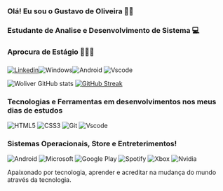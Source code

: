 
### Olá! Eu sou o Gustavo de Oliveira 🖐🏼
### Estudante de Analise e Desenvolvimento de Sistema 💻
### Aprocura de Estágio 👨🏽‍💼

###
[![Linkedin](https://img.shields.io/badge/LinkedIn-0077B5?style=for-the-badge&logo=linkedin&logoColor=white)](https://www.linkedin.com/in/gustavo-enoque-1918b5278)![Windows](https://img.shields.io/badge/Windows-000?style=for-the-badge&logo=windows&logoColor=2CA5E0)![Android](https://img.shields.io/badge/Android-3DDC84?style=for-the-badge&logo=android&logoColor=white)
![Vscode](https://img.shields.io/badge/Vscode-007ACC?style=for-the-badge&logo=visual-studio-code&logoColor=white)

![Woliver GitHub stats](https://github-readme-stats.vercel.app/api?username=guuhwoliver&show_icons=true&theme=tokyonight)
[![GitHub Streak](https://streak-stats.demolab.com/?user=Guuhwoliver&theme=bear&background=000&border=30A3DC&dates=FFF)](https://git.io/streak-stats)

### Tecnologias e Ferramentas em desenvolvimentos nos meus dias de estudos

![HTML5](https://img.shields.io/badge/HTML5-E34F26?style=for-the-badge&logo=html5&logoColor=white)
![CSS3](https://img.shields.io/badge/CSS3-1572B6?style=for-the-badge&logo=css3&logoColor=white)
![Git](https://img.shields.io/badge/GIT-E44C30?style=for-the-badge&logo=git&logoColor=white)
![Vscode](https://img.shields.io/badge/Vscode-007ACC?style=for-the-badge&logo=visual-studio-code&logoColor=white)

### Sistemas Operacionais, Store e Entreterimentos!

![Android](https://img.shields.io/badge/Android-3DDC84?style=for-the-badge&logo=android&logoColor=white)
![Microsoft](https://img.shields.io/badge/Microsoft-666666?style=for-the-badge&logo=microsoft&logoColor=white)
![Google Play](https://img.shields.io/badge/Google_Play-414141?style=for-the-badge&logo=google-play&logoColor=white)
![Spotify](https://img.shields.io/badge/Spotify-1ED760?&style=for-the-badge&logo=spotify&logoColor=white)
![Xbox](https://img.shields.io/badge/Xbox-107C10?style=for-the-badge&logo=xbox&logoColor=white)
![Nvidia](https://img.shields.io/badge/NVIDIA-GTX1650-76B900?style=for-the-badge&logo=nvidia&logoColor=white)

Apaixonado por tecnologia, aprender e acreditar na mudança do mundo através da tecnologia.
